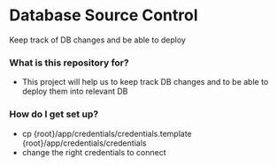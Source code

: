 # Database Source Control #

Keep track of DB changes and be able to deploy

### What is this repository for? ###

* This project will help us to keep track DB changes and to be able to deploy them into relevant DB

### How do I get set up? ###

* cp {root}/app/credentials/credentials.template {root}/app/credentials/credentials
* change the right credentials to connect

